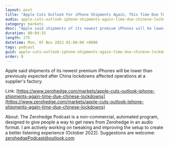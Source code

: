 ```yaml
---
layout: post
title: "Apple Cuts Outlook For iPhone Shipments Again, This Time Due To Chinese Lockdowns"
audio: apple-cuts-outlook-iphone-shipments-again-time-due-chinese-lockdowns-0
category: markets
desc: "Apple said shipments of its newest premium iPhones will be lower than previously expected after China lockdowns affected operations at a supplier's factory."
duration: 00:04:35
length: 275
datetime: Mon, 07 Nov 2022 01:00:00 +0000
tags: podcast
guid: apple-cuts-outlook-iphone-shipments-again-time-due-chinese-lockdowns-0
order: 0
---
```

Apple said shipments of its newest premium iPhones will be lower than previously expected after China lockdowns affected operations at a supplier's factory.

Link: [https://www.zerohedge.com/markets/apple-cuts-outlook-iphone-shipments-again-time-due-chinese-lockdowns](https://www.zerohedge.com/markets/apple-cuts-outlook-iphone-shipments-again-time-due-chinese-lockdowns)

About: The Zerohedge Podcast is a non-commercial, automated program, designed to give people a way to get news from Zerohedge in an audio format.  I am actively working on tweaking and improving the setup to create a better listening experience (October 2022).  Suggestions are welcome: [zerohedgePodcast@outlook.com](mailto:zerohedgePodcast@outlook.com)